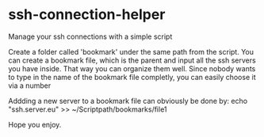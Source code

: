 # ssh-connection-helper
Manage your ssh connections with a simple script

Create a folder called 'bookmark' under the same path from the script.
You can create a bookmark file, which is the parent and input all the ssh servers you have inside.
That way you can organize them well.
Since nobody wants to type in the name of the bookmark file completly, you can easily choose it via a number

Addding a new server to a bookmark file can obviously be done by: echo "ssh.server.eu" >> ~/Scriptpath/bookmarks/file1

Hope you enjoy.
